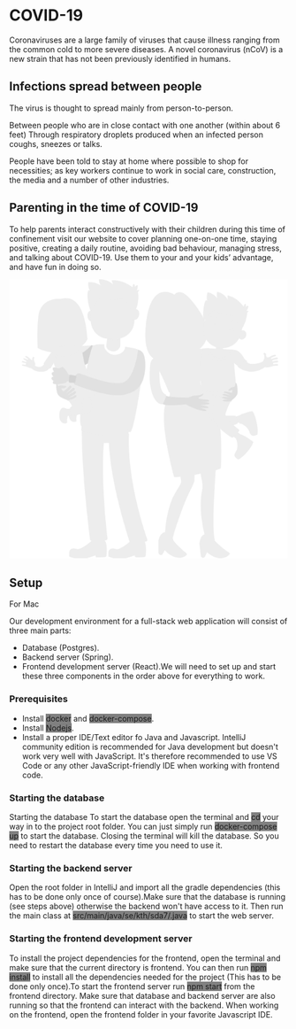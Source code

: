 # COVID-19
Coronaviruses are a large family of viruses that cause illness ranging from the common cold to more severe diseases. A novel coronavirus (nCoV) is a new strain that has not been previously identified in humans.

## Infections spread between people

The virus is thought to spread mainly from person-to-person.

Between people who are in close contact with one another (within about 6 feet)
Through respiratory droplets produced when an infected person coughs, sneezes or talks.

People have been told to stay at home where possible to shop for necessities; as key workers continue to work in social care, construction, the media and a number of other industries.


## Parenting in the time of COVID-19

To help parents interact constructively with their children during this time of confinement visit our website to cover planning one-on-one time, staying positive, creating a daily routine, avoiding bad behaviour, managing stress, and talking about COVID-19. Use them to your and your kids’ advantage, and have fun in doing so.

[![parents](./img/parents.gif)](./parents.gif)

## Setup

For Mac

Our development environment for a full-stack web application will consist of three main parts:​

 * Database (Postgres).
 * Backend server (Spring).
 * Frontend development server (React).​We will need to set up and start these three components in the order above for everything to work.​

### Prerequisites

 * Install <span style="background-color:gray">docker</span> and <span style="background-color:gray">docker-compose</span>.
 * Install <span style="background-color:gray">Nodejs</span>.
 * Install a proper IDE/Text editor fo Java and Javascript. IntelliJ community edition is recommended for Java development but doesn't work very well with JavaScript. It's therefore recommended to use VS Code or any other JavaScript-friendly IDE when working with frontend code.

### Starting the database

Starting the database
To start the database open the terminal and <span style="background-color:gray">cd</span> your way in to the project root folder. You can just simply run <span style="background-color:gray">docker-compose up</span> to start the database. Closing the terminal will kill the database. So you need to restart the database every time you need to use it.​

### Starting the backend server

Open the root folder in IntelliJ and import all the gradle dependencies (this has to be done only once of course).​Make sure that the database is running (see steps above) otherwise the backend won't have access to it. Then run the main class at <span style="background-color:gray">src/main/java/se/kth/sda7/.java</span> to start the web server.​

### Starting the frontend development server

To install the project dependencies for the frontend, open the terminal and make sure that the current directory is frontend. You can then run <span style="background-color:gray">npm install</span> to install all the dependencies needed for the project (This has to be done only once).​To start the frontend server run <span style="background-color:gray">npm start</span> from the frontend directory. Make sure that database and backend server are also running so that the frontend can interact with the backend. When working on the frontend, open the frontend folder in your favorite Javascript IDE.​




